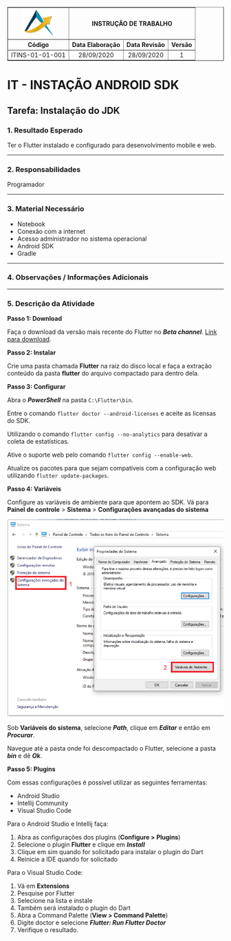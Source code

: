 <table border="1">
    <tr>
        <th><img width="75" src="imagens/path41.png"></th>
        <th colspan=3>INSTRUÇÃO DE TRABALHO</th>
    </tr>
    <tr>
        <th>Código</th>
        <th>Data Elaboração</th>
        <th>Data Revisão</th>
        <th>Versão</th>
    </tr>
    <tr style="text-align: center;">
        <td>ITINS-01-01-001</td>
        <td>28/09/2020</td>
        <td>28/09/2020</td>
        <td>1</td>
    </tr>
</table>

# IT - INSTAÇÃO ANDROID SDK

## Tarefa: Instalação do JDK

### **1. Resultado Esperado**

Ter o Flutter instalado e configurado para desenvolvimento mobile e web.

----------
### **2. Responsabilidades**

Programador

----------
### **3. Material Necessário**

- Notebook
- Conexão com a internet
- Acesso administrador no sistema operacional
- Android SDK
- Gradle

----------
### **4. Observações / Informações Adicionais** 

----------
### **5. Descrição da Atividade**

**Passo 1: Download**

Faça o download da versão mais recente do Flutter no ***Beta channel***. [Link para download](https://flutter.dev/docs/development/tools/sdk/releases).


**Passo 2: Instalar**

Crie uma pasta chamada **Flutter** na raiz do disco local e faça a extração conteúdo da pasta **flutter** do arquivo compactado para dentro dela.

**Passo 3: Configurar**

Abra o ***PowerShell*** na pasta `C:\Flutter\bin`.

Entre o comando `flutter doctor --android-licenses` e aceite as licensas do SDK.

Utilizando o comando `flutter config --no-analytics` para desativar a coleta de estatísticas.

Ative o suporte web pelo comando `flutter config --enable-web`.

Atualize os pacotes para que sejam compatíveis com a configuração web utilizando `flutter update-packages`.

**Passo 4: Variáveis**

Configure as variáveis de ambiente para que apontem ao SDK.
Vá para **Painel de controle** > **Sistema** > **Configurações avançadas do sistema**

![Variáveis de ambiente](imagens/variaveis-ambiente-windows.png)

Sob **Variáveis do sistema**, selecione ***Path***, clique em ***Editar*** e então em ***Procurar***.

Navegue até a pasta onde foi descompactado o Flutter, selecione a pasta ***bin*** e dê ***Ok***.

**Passo 5: Plugins**

Com essas configurações é possível utilizar as seguintes ferramentas:

- Android Studio
- Intellij Community
- Visual Studio Code

Para o Android Studio e Intellij faça:

1. Abra as configurações dos plugins (**Configure > Plugins**)
2. Selecione o plugin **Flutter** e clique em ***Install***
3. Clique em sim quando for solicitado para instalar o plugin do Dart
4. Reinicie a IDE quando for solicitado

Para o Visual Studio Code:

1. Vá em **Extensions**
2. Pesquise por Flutter
3. Selecione na lista e instale
4. Também será instalado o plugin do Dart
5. Abra a Command Palette (**View > Command Palette**)
6. Digite doctor e selecione ***Flutter: Run Flutter Doctor***
7. Verifique o resultado.